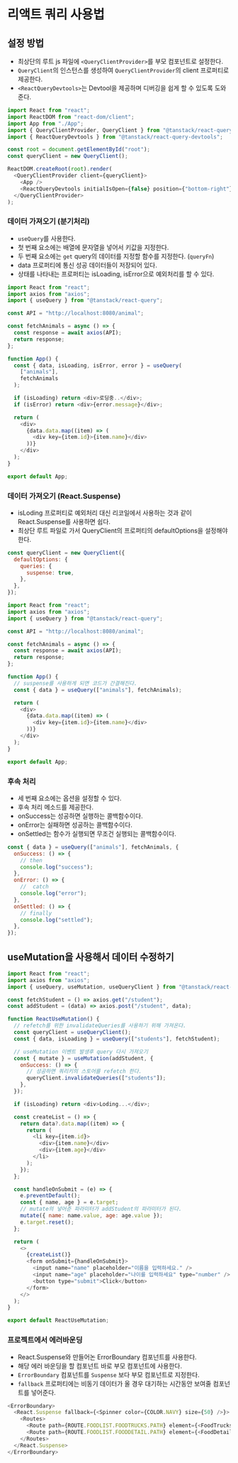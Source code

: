 # 리액트 쿼리 사용법

## 설정 방법

- 최상단의 루트 js 파일에 `<QueryClientProvider>`를 부모 컴포넌트로 설정한다.
- `QueryClient`의 인스턴스를 생성하여 `QueryClientProvider`의 client 프로퍼티로 제공한다.
- `<ReactQueryDevtools>`는 Devtool을 제공하며 디버깅을 쉽게 할 수 있도록 도와준다.

```javascript
import React from "react";
import ReactDOM from "react-dom/client";
import App from "./App";
import { QueryClientProvider, QueryClient } from "@tanstack/react-query";
import { ReactQueryDevtools } from "@tanstack/react-query-devtools";

const root = document.getElementById("root");
const queryClient = new QueryClient();

ReactDOM.createRoot(root).render(
  <QueryClientProvider client={queryClient}>
    <App />
    <ReactQueryDevtools initialIsOpen={false} position={"bottom-right"} />
  </QueryClientProvider>
);
```

### 데이터 가져오기 (분기처리)

- `useQuery`를 사용한다.
- 첫 번째 요소에는 배열에 문자열을 넣어서 키값을 지정한다.
- 두 번째 요소에는 `get` query의 데이터를 지정할 함수를 지정한다. (`queryFn`)
- data 프로퍼티에 통신 성공 데이터들이 저장되어 있다.
- 상태를 나타내는 프로퍼티는 isLoading, isError으로 예외처리를 할 수 있다.

```javascript
import React from "react";
import axios from "axios";
import { useQuery } from "@tanstack/react-query";

const API = "http://localhost:8080/animal";

const fetchAnimals = async () => {
  const response = await axios(API);
  return response;
};

function App() {
  const { data, isLoading, isError, error } = useQuery(
    ["animals"],
    fetchAnimals
  );

  if (isLoading) return <div>로딩중..</div>;
  if (isError) return <div>{error.message}</div>;

  return (
    <div>
      {data.data.map((item) => (
        <div key={item.id}>{item.name}</div>
      ))}
    </div>
  );
}

export default App;
```

### 데이터 가져오기 (React.Suspense)

- isLoding 프로퍼티로 예외처리 대신 리코일에서 사용하는 것과 같이 React.Suspense를 사용하면 쉽다.
- 최상단 루트 파일로 가서 QueryClient의 프로퍼티의 defaultOptions을 설정해야 한다.

```javascript
const queryClient = new QueryClient({
  defaultOptions: {
    queries: {
      suspense: true,
    },
  },
});
```

```javascript
import React from "react";
import axios from "axios";
import { useQuery } from "@tanstack/react-query";

const API = "http://localhost:8080/animal";

const fetchAnimals = async () => {
  const response = await axios(API);
  return response;
};

function App() {
  // suspense를 사용하게 되면 코드가 간결해진다.
  const { data } = useQuery(["animals"], fetchAnimals);

  return (
    <div>
      {data.data.map((item) => (
        <div key={item.id}>{item.name}</div>
      ))}
    </div>
  );
}

export default App;
```

### 후속 처리

- 세 번째 요소에는 옵션을 설정할 수 있다.
- 후속 처리 메소드를 제공한다.
- onSuccess는 성공하면 실행하는 콜백함수이다.
- onError는 실패하면 성공하는 콜백함수이다.
- onSettled는 함수가 실행되면 무조건 실행되는 콜백함수이다.

```javascript
const { data } = useQuery(["animals"], fetchAnimals, {
  onSuccess: () => {
    // then
    console.log("success");
  },
  onError: () => {
    //  catch
    console.log("error");
  },
  onSettled: () => {
    // finally
    console.log("settled");
  },
});
```

## useMutation을 사용해서 데이터 수정하기

```javascript
import React from "react";
import axios from "axios";
import { useQuery, useMutation, useQueryClient } from "@tanstack/react-query";

const fetchStudent = () => axios.get("/student");
const addStudent = (data) => axios.post("/student", data);

function ReactUseMutation() {
  // refetch를 위한 invalidateQueries를 사용하기 위해 가져온다.
  const queryClient = useQueryClient();
  const { data, isLoading } = useQuery(["students"], fetchStudent);

  // useMutation 이벤트 발생후 query 다시 가져오기
  const { mutate } = useMutation(addStudent, {
    onSuccess: () => {
      // 성공하면 쿼리키의 스토어를 refetch 한다.
      queryClient.invalidateQueries(["students"]);
    },
  });

  if (isLoading) return <div>Loding...</div>;

  const createList = () => {
    return data?.data.map((item) => {
      return (
        <li key={item.id}>
          <div>{item.name}</div>
          <div>{item.age}</div>
        </li>
      );
    });
  };

  const handleOnSubmit = (e) => {
    e.preventDefault();
    const { name, age } = e.target;
    // mutate의 넣어준 파라미터가 addStudent의 파라미터가 된다.
    mutate({ name: name.value, age: age.value });
    e.target.reset();
  };

  return (
    <>
      {createList()}
      <form onSubmit={handleOnSubmit}>
        <input name="name" placeholder="이름을 입력하세요." />
        <input name="age" placeholder="나이를 입력하세요" type="number" />
        <button type="submit">Click</button>
      </form>
    </>
  );
}

export default ReactUseMutation;
```

### 프로젝트에서 에러바운딩

- React.Suspense와 만들어논 ErrorBoundary 컴포넌트를 사용한다.
- 해당 에러 바운딩을 할 컴포넌트 바로 부모 컴포넌트에 사용한다.
- `ErrorBoundary` 컴포넌트를 `Suspense` 보다 부모 컴포넌트로 지정한다.
- `fallback` 프로퍼티에는 비동기 데이터가 올 경우 대기하는 시간동안 보여줄 컴포넌트를 넣어준다.

```javascript
<ErrorBoundary>
  <React.Suspense fallback={<Spinner color={COLOR.NAVY} size={50} />}>
    <Routes>
      <Route path={ROUTE.FOODLIST.FOODTRUCKS.PATH} element={<FoodTrucks />} />
      <Route path={ROUTE.FOODLIST.FOODDETAIL.PATH} element={<FoodDetail />} />
    </Routes>
  </React.Suspense>
</ErrorBoundary>
```
